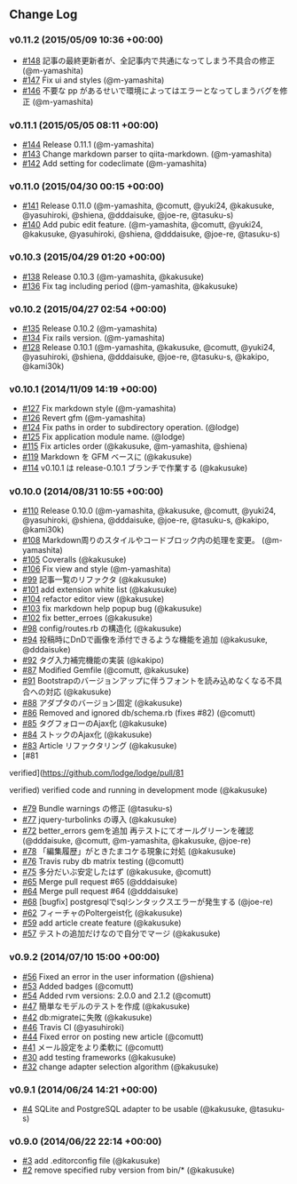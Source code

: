 ## Change Log

### v0.11.2 (2015/05/09 10:36 +00:00)
- [#148](https://github.com/lodge/lodge/pull/148) 記事の最終更新者が、全記事内で共通になってしまう不具合の修正 (@m-yamashita)
- [#147](https://github.com/lodge/lodge/pull/147) Fix ui and styles (@m-yamashita)
- [#146](https://github.com/lodge/lodge/pull/146) 不要な pp があるせいで環境によってはエラーとなってしまうバグを修正 (@m-yamashita)

### v0.11.1 (2015/05/05 08:11 +00:00)
- [#144](https://github.com/lodge/lodge/pull/144) Release 0.11.1 (@m-yamashita)
- [#143](https://github.com/lodge/lodge/pull/143) Change markdown parser to qiita-markdown. (@m-yamashita)
- [#142](https://github.com/lodge/lodge/pull/142) Add setting for codeclimate (@m-yamashita)

### v0.11.0 (2015/04/30 00:15 +00:00)
- [#141](https://github.com/lodge/lodge/pull/141) Release 0.11.0 (@m-yamashita, @comutt, @yuki24, @kakusuke, @yasuhiroki, @shiena, @dddaisuke, @joe-re, @tasuku-s)
- [#140](https://github.com/lodge/lodge/pull/140) Add pubic edit feature. (@m-yamashita, @comutt, @yuki24, @kakusuke, @yasuhiroki, @shiena, @dddaisuke, @joe-re, @tasuku-s)

### v0.10.3 (2015/04/29 01:20 +00:00)
- [#138](https://github.com/lodge/lodge/pull/138) Release 0.10.3 (@m-yamashita, @kakusuke)
- [#136](https://github.com/lodge/lodge/pull/136) Fix tag including period (@m-yamashita, @kakusuke)

### v0.10.2 (2015/04/27 02:54 +00:00)
- [#135](https://github.com/lodge/lodge/pull/135) Release 0.10.2 (@m-yamashita)
- [#134](https://github.com/lodge/lodge/pull/134) Fix rails version. (@m-yamashita)
- [#128](https://github.com/lodge/lodge/pull/128) Release 0.10.1 (@m-yamashita, @kakusuke, @comutt, @yuki24, @yasuhiroki, @shiena, @dddaisuke, @joe-re, @tasuku-s, @kakipo, @kami30k)

### v0.10.1 (2014/11/09 14:19 +00:00)
- [#127](https://github.com/lodge/lodge/pull/127) Fix markdown style (@m-yamashita)
- [#126](https://github.com/lodge/lodge/pull/126) Revert gfm (@m-yamashita)
- [#124](https://github.com/lodge/lodge/pull/124) Fix paths in order to subdirectory operation. (@lodge)
- [#125](https://github.com/lodge/lodge/pull/125) Fix application module name. (@lodge)
- [#115](https://github.com/lodge/lodge/pull/115) Fix articles order (@kakusuke, @m-yamashita, @shiena)
- [#119](https://github.com/lodge/lodge/pull/119) Markdown を GFM ベースに (@kakusuke)
- [#114](https://github.com/lodge/lodge/pull/114) v0.10.1 は release-0.10.1 ブランチで作業する (@kakusuke)

### v0.10.0 (2014/08/31 10:55 +00:00)
- [#110](https://github.com/lodge/lodge/pull/110) Release 0.10.0 (@m-yamashita, @kakusuke, @comutt, @yuki24, @yasuhiroki, @shiena, @dddaisuke, @joe-re, @tasuku-s, @kakipo, @kami30k)
- [#108](https://github.com/lodge/lodge/pull/108) Markdown周りのスタイルやコードブロック内の処理を変更。 (@m-yamashita)
- [#105](https://github.com/lodge/lodge/pull/105) Coveralls (@kakusuke)
- [#106](https://github.com/lodge/lodge/pull/106) Fix view and style (@m-yamashita)
- [#99](https://github.com/lodge/lodge/pull/99) 記事一覧のリファクタ (@kakusuke)
- [#101](https://github.com/lodge/lodge/pull/101) add extension white list (@kakusuke)
- [#104](https://github.com/lodge/lodge/pull/104) refactor editor view (@kakusuke)
- [#103](https://github.com/lodge/lodge/pull/103) fix markdown help popup bug (@kakusuke)
- [#102](https://github.com/lodge/lodge/pull/102) fix better_erroes (@kakusuke)
- [#98](https://github.com/lodge/lodge/pull/98) config/routes.rb の構造化 (@kakusuke)
- [#94](https://github.com/lodge/lodge/pull/94) 投稿時にDnDで画像を添付できるような機能を追加 (@kakusuke, @dddaisuke)
- [#92](https://github.com/lodge/lodge/pull/92) タグ入力補完機能の実装 (@kakipo)
- [#87](https://github.com/lodge/lodge/pull/87) Modified Gemfile (@comutt, @kakusuke)
- [#91](https://github.com/lodge/lodge/pull/91) Bootstrapのバージョンアップに伴うフォントを読み込めなくなる不具合への対応 (@kakusuke)
- [#88](https://github.com/lodge/lodge/pull/88) アダプタのバージョン固定 (@kakusuke)
- [#86](https://github.com/lodge/lodge/pull/86) Removed and ignored db/schema.rb (fixes #82) (@comutt)
- [#85](https://github.com/lodge/lodge/pull/85) タグフォローのAjax化 (@kakusuke)
- [#84](https://github.com/lodge/lodge/pull/84) ストックのAjax化 (@kakusuke)
- [#83](https://github.com/lodge/lodge/pull/83) Article リファクタリング (@kakusuke)
- [#81

verified](https://github.com/lodge/lodge/pull/81

verified) verified code and running in development mode (@kakusuke)
- [#79](https://github.com/lodge/lodge/pull/79) Bundle warnings の修正 (@tasuku-s)
- [#77](https://github.com/lodge/lodge/pull/77) jquery-turbolinks の導入 (@kakusuke)
- [#72](https://github.com/lodge/lodge/pull/72) better_errors gemを追加 再テストにてオールグリーンを確認 (@dddaisuke, @comutt, @m-yamashita, @kakusuke, @joe-re)
- [#78](https://github.com/lodge/lodge/pull/78) 「編集履歴」がときたまコケる現象に対処 (@kakusuke)
- [#76](https://github.com/lodge/lodge/pull/76) Travis ruby db matrix testing (@comutt)
- [#75](https://github.com/lodge/lodge/pull/75) 多分だいぶ安定したはず (@kakusuke, @comutt)
- [#65](https://github.com/lodge/lodge/pull/65) Merge pull request #65 (@dddaisuke)
- [#64](https://github.com/lodge/lodge/pull/64) Merge pull request #64 (@dddaisuke)
- [#68](https://github.com/lodge/lodge/pull/68) [bugfix] postgresqlでsqlシンタックスエラーが発生する (@joe-re)
- [#62](https://github.com/lodge/lodge/pull/62) フィーチャのPoltergeist化 (@kakusuke)
- [#59](https://github.com/lodge/lodge/pull/59) add article create feature (@kakusuke)
- [#57](https://github.com/lodge/lodge/pull/57) テストの追加だけなので自分でマージ (@kakusuke)

### v0.9.2 (2014/07/10 15:00 +00:00)
- [#56](https://github.com/lodge/lodge/pull/56) Fixed an error in the user information (@shiena)
- [#53](https://github.com/lodge/lodge/pull/53) Added badges (@comutt)
- [#54](https://github.com/lodge/lodge/pull/54) Added rvm versions: 2.0.0 and 2.1.2 (@comutt)
- [#47](https://github.com/lodge/lodge/pull/47) 簡単なモデルのテストを作成 (@kakusuke)
- [#42](https://github.com/lodge/lodge/pull/42) db:migrateに失敗 (@kakusuke)
- [#46](https://github.com/lodge/lodge/pull/46) Travis CI (@yasuhiroki)
- [#44](https://github.com/lodge/lodge/pull/44) Fixed error on posting new article (@comutt)
- [#41](https://github.com/lodge/lodge/pull/41) メール設定をより柔軟に (@comutt)
- [#30](https://github.com/lodge/lodge/pull/30) add testing frameworks (@kakusuke)
- [#32](https://github.com/lodge/lodge/pull/32) change adapter selection algorithm (@kakusuke)

### v0.9.1 (2014/06/24 14:21 +00:00)
- [#4](https://github.com/lodge/lodge/pull/4) SQLite and PostgreSQL adapter to be usable (@kakusuke, @tasuku-s)

### v0.9.0 (2014/06/22 22:14 +00:00)
- [#3](https://github.com/lodge/lodge/pull/3) add .editorconfig file (@kakusuke)
- [#2](https://github.com/lodge/lodge/pull/2) remove specified ruby version from bin/* (@kakusuke)
